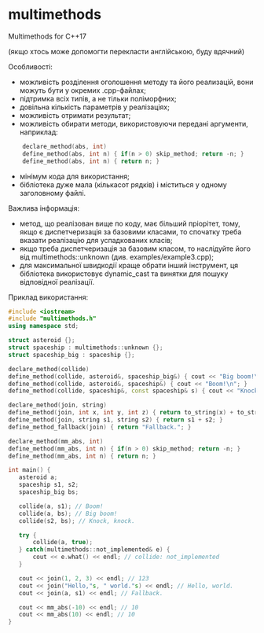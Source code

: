 # multimethods
Multimethods for C++17

(якщо хтось може допомогти перекласти англійською, буду вдячний)

Особливості:

* можливість розділення оголошення методу та його реализацій, вони можуть бути у окремих .cpp-файлах;
* підтримка всіх типів, а не тільки поліморфних;
* довільна кількість параметрів у реалізаціях;
* можливість отримати результат;
* можливість обирати методи, використовуючи передані аргументи, наприклад:
```C++
    declare_method(abs, int)
    define_method(abs, int n) { if(n > 0) skip_method; return -n; }
    define_method(abs, int n) { return n; }
```
* мінімум кода для використання;
* бібліотека дуже мала (кількасот рядків) і міститься у одному заголовному файлі.

Важлива інформація:

* метод, що реалізован вище по коду, має більший пріорітет, тому, якщо є диспетчеризація за базовими класами, то спочатку треба вказати реалізацію для успадкованих класів;
* якщо треба диспетчеризація за базовим класом, то наслідуйте його від multimethods::unknown (див. examples/example3.cpp);
* для максимальної швидкодії краще обрати інший інструмент, ця бібліотека використовує dynamic_cast та винятки для пошуку відповідної реалізації.

Приклад використання:

```C++
#include <iostream>
#include "multimethods.h"
using namespace std;

struct asteroid {};
struct spaceship : multimethods::unknown {};
struct spaceship_big : spaceship {};

declare_method(collide)
define_method(collide, asteroid&, spaceship_big&) { cout << "Big boom!\n"; }
define_method(collide, asteroid&, spaceship&) { cout << "Boom!\n"; }
define_method(collide, spaceship&, const spaceship& s) { cout << "Knock, knock.\n"; }

declare_method(join, string)
define_method(join, int x, int y, int z) { return to_string(x) + to_string(y) + to_string(z); }
define_method(join, string s1, string s2) { return s1 + s2; }
define_method_fallback(join) { return "Fallback."; }

declare_method(mm_abs, int)
define_method(mm_abs, int n) { if(n > 0) skip_method; return -n; }
define_method(mm_abs, int n) { return n; }

int main() {
   asteroid a;
   spaceship s1, s2;
   spaceship_big bs;

   collide(a, s1); // Boom!
   collide(a, bs); // Big boom!
   collide(s2, bs); // Knock, knock.

   try {
       collide(a, true);
   } catch(multimethods::not_implemented& e) {
       cout << e.what() << endl; // collide: not_implemented
   }

   cout << join(1, 2, 3) << endl; // 123
   cout << join("Hello,"s, " world."s) << endl; // Hello, world.
   cout << join(a, s1) << endl; // Fallback.

   cout << mm_abs(-10) << endl; // 10
   cout << mm_abs(10) << endl; // 10
}
```
